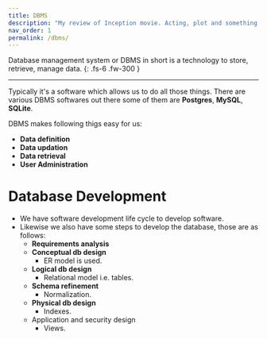 ```yaml
---
title: DBMS
description: "My review of Inception movie. Acting, plot and something else in this short description."
nav_order: 1
permalink: /dbms/
---
```


Database management system or DBMS in short is a technology to store, retrieve, manage data. 
{: .fs-6 .fw-300 }

***

Typically it's a software which allows us to do all those things. There are various DBMS softwares out there some of them are **Postgres**, **MySQL**, **SQLite**.

DBMS makes following thigs easy for us:
- **Data definition**
- **Data updation**
- **Data retrieval**
- **User Administration**

# Database Development

- We have software development life cycle to develop software.
- Likewise we also have some steps to develop the database, those are as follows:
    - **Requirements analysis**
    - **Conceptual db design**
        - ER model is used.
    - **Logical db design**
        - Relational model i.e. tables.
    - **Schema refinement**
        - Normalization.
    - **Physical db design**
        - Indexes.
    - Application and security design
        - Views.
